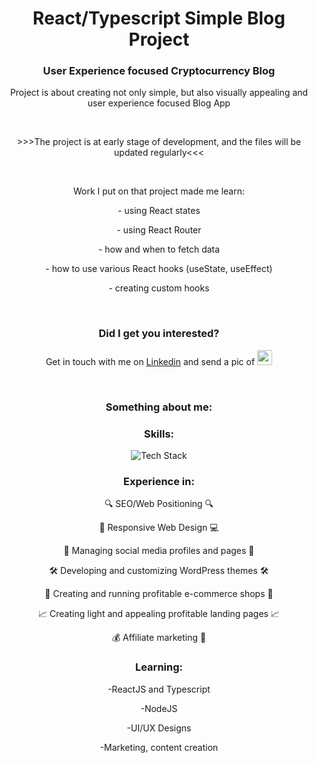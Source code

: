<h1 align="center">React/Typescript Simple Blog Project</h1>

<h3 align="center">User Experience focused Cryptocurrency Blog</h3>
<p align="center">Project is about creating not only simple, but also visually appealing and user experience focused Blog App</p>
<p align="center"></p>
<br/>
<p align="center">>>>The project is at early stage of development, and the files will be updated regularly<<<</p>
<br/>
<p align="center">Work I put on that project made me learn:</p>
<p align="center">- using React states</p>
<p align="center">- using React Router</p>
<p align="center">- how and when to fetch data</p>
<p align="center">- how to use various React hooks (useState, useEffect)</p>
<p align="center">- creating custom hooks</p>
<br/>
<h3 align="center">Did I get you interested?</h3>
<p align="center">Get in touch with me on <a href="https://www.linkedin.com/in/kaczmarek-adrian-pl/">Linkedin</a> and send a pic of <img src="https://icons.iconarchive.com/icons/iconarchive/dogecoin-to-the-moon/512/Doge-icon.png" width="24px"></p>
<br/>
<h3 align="center">Something about me:</h3>
<h3 align="center">Skills:</h3>
<p align="center"><img src="https://skillicons.dev/icons?i=html,css,sass,styledcomponents,javascript,jquery,wordpress,photoshop,git&perline=16" alt="Tech Stack" /> </p>

<h3 align="center">Experience in:</h3>
<p align="center">🔍 SEO/Web Positioning 🔍</p>
<p align="center">📱 Responsive Web Design 💻</p>
<p align="center">🤝 Managing social media profiles and pages 🤝</p>
<p align="center">🛠️ Developing and customizing WordPress themes 🛠️</p>
<p align="center">🛒 Creating and running profitable e-commerce shops 🛒</p>
<p align="center">📈 Creating light and appealing profitable landing pages 📈</p>
<p align="center">💰 Affiliate marketing 💸</p>
<h3 align="center">Learning:</h3>
<p align="center">-ReactJS and Typescript</p>
<p align="center">-NodeJS</p>
<p align="center">-UI/UX Designs</p>
<p align="center">-Marketing, content creation</p>
